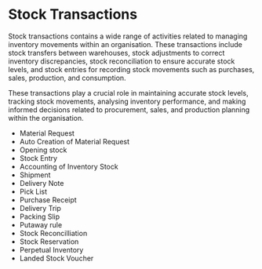 # Stock Transactions 
Stock transactions contains a wide range of activities related to managing inventory movements within an organisation. These transactions include stock transfers between warehouses, stock adjustments to correct inventory discrepancies, stock reconciliation to ensure accurate stock levels, and stock entries for recording stock movements such as purchases, sales, production, and consumption.

These transactions play a crucial role in maintaining accurate stock levels, tracking stock movements, analysing inventory performance, and making informed decisions related to procurement, sales, and production planning within the organisation.

* Material Request
* Auto Creation of Material Request
* Opening stock
* Stock Entry
* Accounting of Inventory Stock
* Shipment
* Delivery Note
* Pick List
* Purchase Receipt
* Delivery Trip
* Packing Slip
* Putaway rule
* Stock Reconcilliation
* Stock Reservation
* Perpetual Inventory
* Landed Stock Voucher